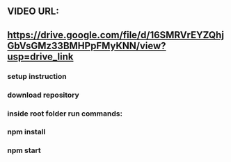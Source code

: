 ## VIDEO URL:
## https://drive.google.com/file/d/16SMRVrEYZQhjGbVsGMz33BMHPpFMyKNN/view?usp=drive_link



### setup instruction

### download repository

### inside root folder run commands:
### npm install
### npm start
